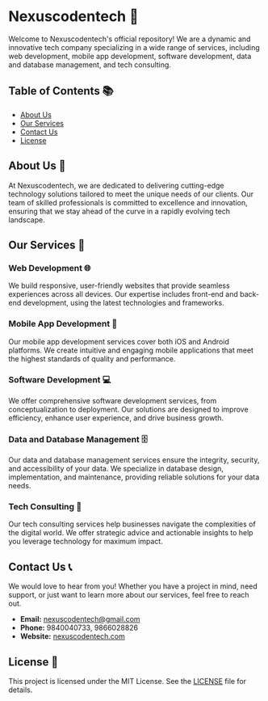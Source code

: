 # Nexuscodentech 🚀

Welcome to Nexuscodentech's official repository! We are a dynamic and innovative tech company specializing in a wide range of services, including web development, mobile app development, software development, data and database management, and tech consulting.

## Table of Contents 📚

- [About Us](#about-us)
- [Our Services](#our-services)
- [Contact Us](#contact-us)
- [License](#license)

## About Us 👋

At Nexuscodentech, we are dedicated to delivering cutting-edge technology solutions tailored to meet the unique needs of our clients. Our team of skilled professionals is committed to excellence and innovation, ensuring that we stay ahead of the curve in a rapidly evolving tech landscape.

## Our Services 💼

### Web Development 🌐
We build responsive, user-friendly websites that provide seamless experiences across all devices. Our expertise includes front-end and back-end development, using the latest technologies and frameworks.

### Mobile App Development 📱
Our mobile app development services cover both iOS and Android platforms. We create intuitive and engaging mobile applications that meet the highest standards of quality and performance.

### Software Development 💻
We offer comprehensive software development services, from conceptualization to deployment. Our solutions are designed to improve efficiency, enhance user experience, and drive business growth.

### Data and Database Management 🗄️
Our data and database management services ensure the integrity, security, and accessibility of your data. We specialize in database design, implementation, and maintenance, providing reliable solutions for your data needs.

### Tech Consulting 🧠
Our tech consulting services help businesses navigate the complexities of the digital world. We offer strategic advice and actionable insights to help you leverage technology for maximum impact.

## Contact Us 📞

We would love to hear from you! Whether you have a project in mind, need support, or just want to learn more about our services, feel free to reach out.

- **Email:** nexuscodentech@gmail.com
- **Phone:** 9840040733, 9866028826
- **Website:** [nexuscodentech.com](http://www.nexuscodentech.com)

## License 📄

This project is licensed under the MIT License. See the [LICENSE](LICENSE) file for details.
